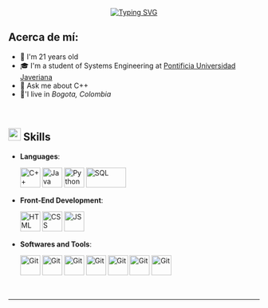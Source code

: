<p align="center">
<a href="https://git.io/typing-svg">
  <img src="https://readme-typing-svg.demolab.com?font=Fira+Code&pause=1000&color=AA3DFF&center=FALSO&vCenter=FALSO&repeat=verdadero&random=FALSO&width=435&lines=Hola%2C+soy+Natalia+%F0%9F%91%8B" alt="Typing SVG" />
</a>

</p>

## <b> Acerca de mí: </b>

- 🔸 I'm 21 years old
- 🎓 I'm a student of Systems Engineering at [Pontificia Universidad Javeriana](https://www.javeriana.edu.co/inicio)
- 💬 Ask me about C++
- 🏡'I live in *Bogota, Colombia*


<br>

## <img src="https://media2.giphy.com/media/QssGEmpkyEOhBCb7e1/giphy.gif?cid=ecf05e47a0n3gi1bfqntqmob8g9aid1oyj2wr3ds3mg700bl&rid=giphy.gif" width ="25"><b> Skills</b>

<p align="center">

- **Languages**:
    
     <img src="https://skillicons.dev/icons?i=cpp" width="40" height="40" alt="C++" />
     <img src="https://skillicons.dev/icons?i=java" width="40" height="40" alt="Java" />
     <img src="https://skillicons.dev/icons?i=python" width="40" height="40" alt="Python" />
     <img src="https://blog.desafiolatam.com/wp-content/uploads/2018/05/sql-logo.png" width="80" height="40" alt="SQL" />

  
- **Front-End Development**:

   <img src="https://user-images.githubusercontent.com/64439609/212556407-f122dc0e-901c-4df7-960f-29a3b52c5349.png" width="40" height="40" alt="HTML"/>
   <img src="https://user-images.githubusercontent.com/64439609/212556203-47a51702-fec1-4275-bafb-6afdea15b092.png" width="40" height="40" alt="CSS" />
   <img src="https://user-images.githubusercontent.com/64439609/212556085-e6f8391a-6f25-43d5-8bfe-818167047cfb.png" width="40" height="40" alt="JS"/>



- **Softwares and Tools**:

    <img src="https://user-images.githubusercontent.com/64439609/212556685-de9a7c04-31b0-43b6-af39-7c82ac13b321.png" width="40" height="40" alt="Git"/>
    <img src="https://user-images.githubusercontent.com/64439609/212556741-81407849-82c8-4926-854f-820e8a644375.png" width="40" height="40" alt="Git"/>
    <img src="https://user-images.githubusercontent.com/64439609/212556802-77a65ec1-aa71-4272-b603-1a57d1914678.png" width="40" height="40" alt="Git"/>
    <img src="https://upload.wikimedia.org/wikipedia/commons/thumb/9/98/Apache_NetBeans_Logo.svg/375px-Apache_NetBeans_Logo.svg.png" width="40" height="40" alt="Git"/>
    <img src="https://upload.wikimedia.org/wikipedia/commons/thumb/2/29/Postgresql_elephant.svg/300px-Postgresql_elephant.svg.png" width="40" height="40" alt="Git"/>
    <img src="https://upload.wikimedia.org/wikipedia/commons/thumb/9/9c/IntelliJ_IDEA_Icon.svg/96px-IntelliJ_IDEA_Icon.svg.png" width="40" height="40" alt="Git"/>
    <img src="https://upload.wikimedia.org/wikipedia/commons/thumb/1/1d/PyCharm_Icon.svg/375px-PyCharm_Icon.svg.png" width="40" height="40" alt="Git"/>
<br>
</p>






-----


	

</div>


